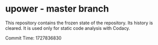 # upower - master branch

This repository contains the frozen state of the repository.
Its history is cleared. It is used only for static code
analysis with Codacy.

Commit Time: 1727836830